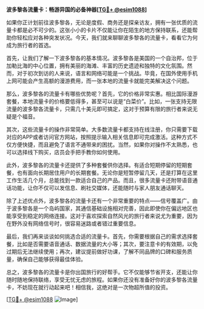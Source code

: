 **波多黎各流量卡：畅游异国的必备神器[[TG💪+ @esim1088](https://t.me/s/esim1088)]**

如果你正计划前往波多黎各，无论是度假、商务还是探亲访友，拥有一张优质的流量卡都是必不可少的。这张小小的卡片不仅能让你在陌生的地方保持联系，还能帮助你轻松应对各种突发状况。今天，我们就来聊聊波多黎各的流量卡，看看它为何成为旅行者的首选。

首先，让我们了解一下波多黎各的基本情况。波多黎各是美国的一个自治邦，位于加勒比海的中心位置，拥有美丽的海滩、丰富的历史遗迹和独特的文化氛围。然而，对于初次到访的人来说，语言和网络可能是一个挑战。毕竟，在国外使用手机上网可能会产生高额的漫游费用，而一张本地的流量卡就能完美解决这个问题。

那么，波多黎各的流量卡有哪些优势呢？首先，它的价格非常实惠。相比国际漫游套餐，本地流量卡的价格要低得多，甚至可以说是“白菜价”。比如，一张支持无限流量的波多黎各流量卡，只需几十美元即可搞定，这对于预算有限的旅行者来说无疑是个福音。

其次，这些流量卡的操作非常简单。大多数流量卡都支持在线注册，你只需要下载对应的APP或者访问官方网站，按照提示输入相关信息即可完成激活。这种方式不仅方便快捷，而且避免了语言不通带来的困扰。当然，如果你对操作不太熟悉，也可以选择线下购买，店员会手把手教你如何使用。

此外，波多黎各的流量卡还提供了多种套餐供你选择。有适合短期停留的短期套餐，也有面向长期居住用户的长期套餐。无论你是短暂停留几天，还是打算在这里工作生活几个月，总能找到一款适合自己的产品。而且，很多流量卡还附带语音通话功能，让你不仅可以发信息、刷社交媒体，还能随时与家人朋友通话聊天。

除了上述优点外，波多黎各的流量卡还有一个非常重要的特点——信号覆盖广。由于波多黎各是一个岛屿国家，其通信基础设施相对完善，因此即使你在偏远地区也能享受到稳定的网络连接。这对于喜欢探索自然风光的旅行者来说尤为重要，因为在野外没有网络信号时，很容易迷路或者错过重要信息。

最后，我们再来谈谈如何挑选合适的流量卡。首先，你需要根据自己的需求选择套餐，比如是否需要语音通话、数据流量的大小等；其次，要注意卡的有效期，以免过期后无法继续使用；再次，建议提前做好功课，了解不同品牌的口碑和服务质量，确保自己能够获得最佳体验。

总之，波多黎各的流量卡是你出国旅行的好帮手。它不仅能够节省开支，还能让你随时随地保持联络，享受无忧无虑的旅程。如果你还没有准备好你的波多黎各流量卡，不妨现在就行动起来吧！相信我，这绝对是一次物超所值的投资。

[[TG💪+ @esim1088](https://t.me/s/esim1088) ![Image](https://i.postimg.cc/4NQfJmqS/Snipaste-2025-05-13-00-14-12.png)]